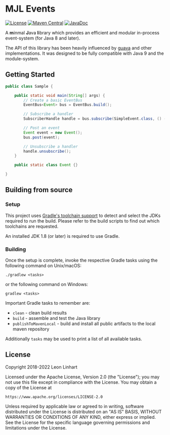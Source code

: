 # MJL Events

[![License](https://img.shields.io/badge/license-Apache%202.0-yellowgreen.svg?style=flat-square&label=License)](https://github.com/TheMrMilchmann/MJLEvents/blob/master/LICENSE)
[![Maven Central](https://img.shields.io/maven-central/v/com.github.themrmilchmann.mjl/mjl-events.svg?style=flat-square&label=Maven%20Central)](https://maven-badges.herokuapp.com/maven-central/com.github.themrmilchmann.mjl/mjl-events)
[![JavaDoc](https://img.shields.io/maven-central/v/com.github.themrmilchmann.mjl/mjl-events.svg?style=flat-square&label=JavaDoc&color=blue)](https://javadoc.io/doc/com.github.themrmilchmann.mjl/mjl-events)

A **m**inmal **J**ava **l**ibrary which provides an efficient and modular
in-process event-system (for Java 8 and later).

The API of this library has been heavily influenced by [guava](https://github.com/google/guava)
and other implementations. It was designed to be fully compatible with Java 9
and the module-system.


## Getting Started

```java
public class Sample {

    public static void main(String[] args) {
        // Create a basic EventBus
        EventBus<Event> bus = EventBus.build();

        // Subscribe a handler
        SubscriberHandle handle = bus.subscribe(SimpleEvent.class, () -> System.our.println("Received Event"));

        // Post an event
        Event event = new Event();
        bus.post(event);

        // Unsubscribe a handler
        handle.unsubscribe();
    }

    public static class Event {}

}
```


## Building from source

### Setup

This project uses [Gradle's toolchain support](https://docs.gradle.org/7.3.3/userguide/toolchains.html)
to detect and select the JDKs required to run the build. Please refer to the
build scripts to find out which toolchains are requested.

An installed JDK 1.8 (or later) is required to use Gradle.

### Building

Once the setup is complete, invoke the respective Gradle tasks using the
following command on Unix/macOS:

    ./gradlew <tasks>

or the following command on Windows:

    gradlew <tasks>

Important Gradle tasks to remember are:
- `clean`                   - clean build results
- `build`                   - assemble and test the Java library
- `publishToMavenLocal`     - build and install all public artifacts to the
                              local maven repository

Additionally `tasks` may be used to print a list of all available tasks.


## License

Copyright 2018-2022 Leon Linhart

Licensed under the Apache License, Version 2.0 (the "License");
you may not use this file except in compliance with the License.
You may obtain a copy of the License at

    https://www.apache.org/licenses/LICENSE-2.0

Unless required by applicable law or agreed to in writing, software
distributed under the License is distributed on an "AS IS" BASIS,
WITHOUT WARRANTIES OR CONDITIONS OF ANY KIND, either express or implied.
See the License for the specific language governing permissions and
limitations under the License.